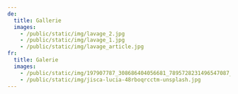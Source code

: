 ```yaml
---
de:
  title: Gallerie
  images:
    - /public/static/img/lavage_2.jpg
    - /public/static/img/lavage_1.jpg
    - /public/static/img/lavage_article.jpg
fr:
  title: Galerie
  images:
    - /public/static/img/197907787_308686404056681_7895728231496547087_n.jpg
    - /public/static/img/jisca-lucia-48rboqrcctm-unsplash.jpg
---
```

